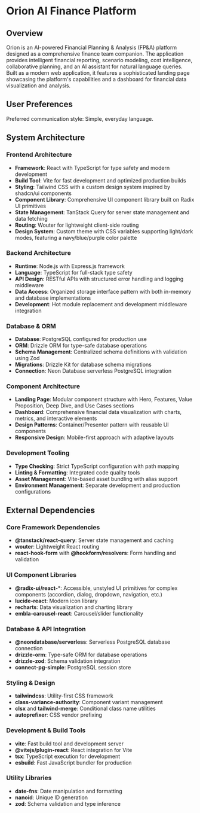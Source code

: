 # Orion AI Finance Platform

## Overview

Orion is an AI-powered Financial Planning & Analysis (FP&A) platform designed as a comprehensive finance team companion. The application provides intelligent financial reporting, scenario modeling, cost intelligence, collaborative planning, and an AI assistant for natural language queries. Built as a modern web application, it features a sophisticated landing page showcasing the platform's capabilities and a dashboard for financial data visualization and analysis.

## User Preferences

Preferred communication style: Simple, everyday language.

## System Architecture

### Frontend Architecture
- **Framework**: React with TypeScript for type safety and modern development
- **Build Tool**: Vite for fast development and optimized production builds
- **Styling**: Tailwind CSS with a custom design system inspired by shadcn/ui components
- **Component Library**: Comprehensive UI component library built on Radix UI primitives
- **State Management**: TanStack Query for server state management and data fetching
- **Routing**: Wouter for lightweight client-side routing
- **Design System**: Custom theme with CSS variables supporting light/dark modes, featuring a navy/blue/purple color palette

### Backend Architecture
- **Runtime**: Node.js with Express.js framework
- **Language**: TypeScript for full-stack type safety
- **API Design**: RESTful APIs with structured error handling and logging middleware
- **Data Access**: Organized storage interface pattern with both in-memory and database implementations
- **Development**: Hot module replacement and development middleware integration

### Database & ORM
- **Database**: PostgreSQL configured for production use
- **ORM**: Drizzle ORM for type-safe database operations
- **Schema Management**: Centralized schema definitions with validation using Zod
- **Migrations**: Drizzle Kit for database schema migrations
- **Connection**: Neon Database serverless PostgreSQL integration

### Component Architecture
- **Landing Page**: Modular component structure with Hero, Features, Value Proposition, Deep Dive, and Use Cases sections
- **Dashboard**: Comprehensive financial data visualization with charts, metrics, and interactive elements
- **Design Patterns**: Container/Presenter pattern with reusable UI components
- **Responsive Design**: Mobile-first approach with adaptive layouts

### Development Tooling
- **Type Checking**: Strict TypeScript configuration with path mapping
- **Linting & Formatting**: Integrated code quality tools
- **Asset Management**: Vite-based asset bundling with alias support
- **Environment Management**: Separate development and production configurations

## External Dependencies

### Core Framework Dependencies
- **@tanstack/react-query**: Server state management and caching
- **wouter**: Lightweight React routing
- **react-hook-form** with **@hookform/resolvers**: Form handling and validation

### UI Component Libraries
- **@radix-ui/react-***: Accessible, unstyled UI primitives for complex components (accordion, dialog, dropdown, navigation, etc.)
- **lucide-react**: Modern icon library
- **recharts**: Data visualization and charting library
- **embla-carousel-react**: Carousel/slider functionality

### Database & API Integration
- **@neondatabase/serverless**: Serverless PostgreSQL database connection
- **drizzle-orm**: Type-safe ORM for database operations
- **drizzle-zod**: Schema validation integration
- **connect-pg-simple**: PostgreSQL session store

### Styling & Design
- **tailwindcss**: Utility-first CSS framework
- **class-variance-authority**: Component variant management
- **clsx** and **tailwind-merge**: Conditional class name utilities
- **autoprefixer**: CSS vendor prefixing

### Development & Build Tools
- **vite**: Fast build tool and development server
- **@vitejs/plugin-react**: React integration for Vite
- **tsx**: TypeScript execution for development
- **esbuild**: Fast JavaScript bundler for production

### Utility Libraries
- **date-fns**: Date manipulation and formatting
- **nanoid**: Unique ID generation
- **zod**: Schema validation and type inference